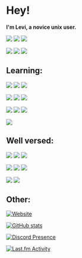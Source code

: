 # Hey!

**I'm Levi, a novice unix user.**

[![](https://img.shields.io/endpoint?url=https://pronoundb.org/shields/612a8abf8ba6fe6c3e1da407&style=for-the-badge&colorA=F331A2&colorB=C71585)](https://en.pronouns.page/he&they)
[![](https://img.shields.io/static/v1?label=%F0%9F%87%AC%F0%9F%87%A7&message=English&colorA=F33158&colorB=CF1B2B&style=for-the-badge)](#) [![](https://img.shields.io/static/v1?label=%F0%9F%87%B8%F0%9F%87%AA&message=Swedish&colorA=3197F3&colorB=006AA7&style=for-the-badge)](#)


[![](https://img.shields.io/twitch/status/levisnoot?colorA=9146FF&colorB=7A31F3&logo=Twitch&logoColor=white&style=for-the-badge)](https://www.twitch.tv/levisnoot)
[![](https://img.shields.io/twitter/follow/LeviSnoot?colorA=31BCF3&colorB=1CA0F1&logo=Twitter&logoColor=white&style=for-the-badge)](https://twitter.com/intent/follow?screen_name=LeviSnoot)
[![](https://img.shields.io/discord/696045001070870568?label=Discord&logo=Discord&logoColor=white&colorA=317BF3&colorB=5865F2&style=for-the-badge)](http://lev1.ml/discord)

## Learning:
[![](https://img.shields.io/badge/Arch%20Linux-1793D1?logo=arch-linux&logoColor=fff&style=for-the-badge)](https://archlinux.org/)
[![](https://img.shields.io/badge/Debian-A81D33?logo=debian&logoColor=fff&style=for-the-badge)](https://debian.org/)
[![](https://img.shields.io/badge/Docker-2496ED?logo=docker&logoColor=fff&style=for-the-badge)](https://docker.com/)


[![](https://img.shields.io/badge/Git-F05032?logo=git&logoColor=fff&style=for-the-badge)](https://git-scm.com/)
[![](https://img.shields.io/badge/JavaScript-F7DF1E?logo=javascript&logoColor=000&style=for-the-badge)](https://javascript.com/)
[![](https://img.shields.io/badge/Manjaro-35BF5C?logo=manjaro&logoColor=fff&style=for-the-badge)](https://manjaro.org/)


[![](https://img.shields.io/badge/Node.js-339933?logo=nodedotjs&logoColor=fff&style=for-the-badge)](https://nodejs.org/)
[![](https://img.shields.io/badge/NGINX-009639?logo=nginx&logoColor=fff&style=for-the-badge)](https://nginx.com/)
[![](https://img.shields.io/badge/Portainer-13BEF9?logo=portainer&logoColor=fff&style=for-the-badge)](https://portainer.io/)


[![](https://img.shields.io/badge/WordPress-21759B?logo=wordpress&logoColor=fff&style=for-the-badge)](https://wordpress.org/)

## Well versed:
![](https://img.shields.io/badge/Adobe%20After%20Effects-00005b?logo=adobeaftereffects&logoColor=fff&style=for-the-badge)
![](https://img.shields.io/badge/Adobe%20Illustrator-330000?logo=adobeillustrator&logoColor=fff&style=for-the-badge)
![](https://img.shields.io/badge/Adobe%20Photoshop-001e36?logo=adobephotoshop&logoColor=fff&style=for-the-badge)


![](https://img.shields.io/badge/Adobe%20Premiere%20Pro-00005b?logo=adobepremierepro&logoColor=fff&style=for-the-badge)
![](https://img.shields.io/badge/Open%20Broadcaster%20Software-302E31?logo=obsstudio&logoColor=fff&style=for-the-badge)
![](https://img.shields.io/badge/PowerShell-5391FE?logo=powershell&logoColor=fff&style=for-the-badge)


![](https://img.shields.io/badge/Windows-0078D4?logo=windows11&logoColor=fff&style=for-the-badge)
![](https://img.shields.io/badge/Windows%20Terminal-4d4d4d?logo=windowsterminal&logoColor=fff&style=for-the-badge)

## Other:

[![Website](https://img.shields.io/badge/Website-levi.land-cf0044?style=for-the-badge&colorA=F3314A&colorB=cf0044)](https://levi.land)

[![GitHub stats](https://github-readme-stats.vercel.app/api?username=LeviSnoot&hide=stars&theme=dark)](#)[](https://discord.com/users/86612175073869824)

[![Discord Presence](https://lanyard.cnrad.dev/api/86612175073869824)](https://discord.com/users/86612175073869824)

[![Last.fm Activity](https://toru.kio.dev/api/v1/levidragon?theme=dark)](https://last.fm/user/levidragon)
